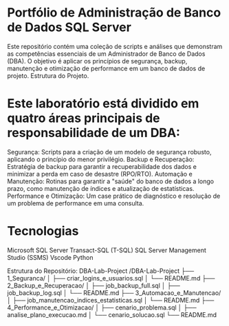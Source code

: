 # Portfólio de Administração de Banco de Dados SQL Server

Este repositório contém uma coleção de scripts e análises que demonstram as competências essenciais de um Administrador de Banco de Dados (DBA). O objetivo é aplicar os princípios de segurança, backup, manutenção e otimização de performance em um banco de dados de projeto.
Estrutura do Projeto.

# Este laboratório está dividido em quatro áreas principais de responsabilidade de um DBA:

Segurança: Scripts para a criação de um modelo de segurança robusto, aplicando o princípio do menor privilégio.
Backup e Recuperação: Estratégia de backup para garantir a recuperabilidade dos dados e minimizar a perda em caso de desastre (RPO/RTO).
Automação e Manutenção: Rotinas para garantir a "saúde" do banco de dados a longo prazo, como manutenção de índices e atualização de estatísticas.
Performance e Otimização: Um case prático de diagnóstico e resolução de um problema de performance em uma consulta.

# Tecnologias

Microsoft SQL Server
Transact-SQL (T-SQL)
SQL Server Management Studio (SSMS)
Vscode
Python

Estrutura do Repositório: DBA-Lab-Project
/DBA-Lab-Project
├── 1_Seguranca/
│   ├── criar_logins_e_usuarios.sql
│   └── README.md
├── 2_Backup_e_Recuperacao/
│   ├── job_backup_full.sql
│   ├── job_backup_log.sql
│   └── README.md
├── 3_Automacao_e_Manutencao/
│   ├── job_manutencao_indices_estatisticas.sql
│   └── README.md
├── 4_Performance_e_Otimizacao/
│   ├── cenario_problema.sql
│   ├── analise_plano_execucao.md
│   └── cenario_solucao.sql
└── README.md  
